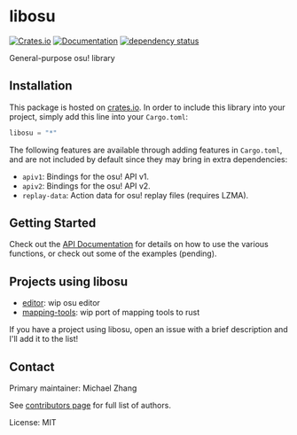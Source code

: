 libosu
======

[![Crates.io](https://img.shields.io/crates/d/libosu.svg)][1]
[![Documentation](https://docs.rs/libosu/badge.svg)][2]
[![dependency status](https://deps.rs/repo/github/mzhang28/libosu/status.svg)][3]

General-purpose osu! library

Installation
------------

This package is hosted on [crates.io][1]. In order to include this library into
your project, simply add this line into your `Cargo.toml`:

```rust
libosu = "*"
```

The following features are available through adding features in `Cargo.toml`,
and are not included by default since they may bring in extra dependencies:

- `apiv1`: Bindings for the osu! API v1.
- `apiv2`: Bindings for the osu! API v2.
- `replay-data`: Action data for osu! replay files (requires LZMA).

Getting Started
---------------

Check out the [API Documentation][2] for details on how to use the various
functions, or check out some of the examples (pending).

Projects using libosu
---------------------

- [editor](https://github.com/mzhang28/editor): wip osu editor
- [mapping-tools](https://github.com/mzhang28/mapping-tools): wip port of mapping tools to rust

If you have a project using libosu, open an issue with a brief description and
I'll add it to the list!

Contact
-------

Primary maintainer: Michael Zhang

See [contributors page][4] for full list of authors.

License: MIT

[1]: https://crates.io/crates/libosu
[2]: https://docs.rs/libosu
[3]: https://deps.rs/repo/github/mzhang28/libosu
[4]: https://github.com/mzhang28/libosu/graphs/contributors
